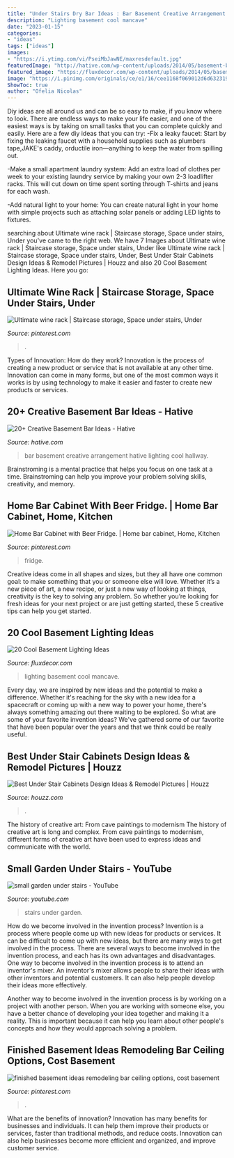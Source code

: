 ```yaml
---
title: "Under Stairs Dry Bar Ideas : Bar Basement Creative Arrangement Hative Lighting Cool Hallway"
description: "Lighting basement cool mancave"
date: "2023-01-15"
categories:
- "ideas"
tags: ["ideas"]
images:
- "https://i.ytimg.com/vi/PseiMbJawNE/maxresdefault.jpg"
featuredImage: "http://hative.com/wp-content/uploads/2014/05/basement-bar-ideas/13-wall-arrangement.jpg"
featured_image: "https://fluxdecor.com/wp-content/uploads/2014/05/basement-lighting-ideas/17-mancave-lighting.jpg"
image: "https://i.pinimg.com/originals/ce/e1/16/cee1168f069012d6d63231903590b73e.jpg"
ShowToc: true
author: "Ofelia Nicolas"
---
```



Diy ideas are all around us and can be so easy to make, if you know where to look.
There are endless ways to make your life easier, and one of the easiest ways is by taking on small tasks that you can complete quickly and easily. Here are a few diy ideas that you can try:
-Fix a leaky faucet: Start by fixing the leaking faucet with a household supplies such as plumbers tape,JAKE's caddy, orductile iron—anything to keep the water from spilling out.

-Make a small apartment laundry system: Add an extra load of clothes per week to your existing laundry service by making your own 2-3 loadlifter racks. This will cut down on time spent sorting through T-shirts and jeans for each wash.

-Add natural light to your home: You can create natural light in your home with simple projects such as attaching solar panels or adding LED lights to fixtures.

	

		
searching about Ultimate wine rack | Staircase storage, Space under stairs, Under you've came to the right web. We have 7 Images about Ultimate wine rack | Staircase storage, Space under stairs, Under like Ultimate wine rack | Staircase storage, Space under stairs, Under, Best Under Stair Cabinets Design Ideas &amp; Remodel Pictures | Houzz and also 20 Cool Basement Lighting Ideas. Here you go:
		
    
## Ultimate Wine Rack | Staircase Storage, Space Under Stairs, Under

<img loading=lazy src="https://i.pinimg.com/originals/ce/e1/16/cee1168f069012d6d63231903590b73e.jpg" onerror="this.onerror=null;this.src='https://tse3.mm.bing.net/th?id=OIP.yALAwvlYT-BLrRPDbbX94AHaLI&amp;pid=15.1';" alt="Ultimate wine rack | Staircase storage, Space under stairs, Under">

_Source: pinterest.com_

>. 

	

Types of Innovation: How do they work?
Innovation is the process of creating a new product or service that is not available at any other time. Innovation can come in many forms, but one of the most common ways it works is by using technology to make it easier and faster to create new products or services.

    
## 20+ Creative Basement Bar Ideas - Hative

<img loading=lazy src="http://hative.com/wp-content/uploads/2014/05/basement-bar-ideas/13-wall-arrangement.jpg" onerror="this.onerror=null;this.src='https://tse4.mm.bing.net/th?id=OIP.cFNCNa6iVc-TO7xSlDm1QQHaJ3&amp;pid=15.1';" alt="20+ Creative Basement Bar Ideas - Hative">

_Source: hative.com_

>bar basement creative arrangement hative lighting cool hallway. 

	

Brainstroming is a mental practice that helps you focus on one task at a time. Brainstroming can help you improve your problem solving skills, creativity, and memory.

    
## Home Bar Cabinet With Beer Fridge. | Home Bar Cabinet, Home, Kitchen

<img loading=lazy src="https://i.pinimg.com/736x/92/0a/1d/920a1d776c8aa10d5dfb4ebfb1cbed0e.jpg" onerror="this.onerror=null;this.src='https://tse3.mm.bing.net/th?id=OIP.5qxsV2-oOA227hfpOtgkaAHaI4&amp;pid=15.1';" alt="Home Bar Cabinet with Beer Fridge. | Home bar cabinet, Home, Kitchen">

_Source: pinterest.com_

>fridge. 

	

Creative ideas come in all shapes and sizes, but they all have one common goal: to make something that you or someone else will love. Whether it’s a new piece of art, a new recipe, or just a new way of looking at things, creativity is the key to solving any problem. So whether you’re looking for fresh ideas for your next project or are just getting started, these 5 creative tips can help you get started.

    
## 20 Cool Basement Lighting Ideas

<img loading=lazy src="https://fluxdecor.com/wp-content/uploads/2014/05/basement-lighting-ideas/17-mancave-lighting.jpg" onerror="this.onerror=null;this.src='https://tse4.mm.bing.net/th?id=OIP.Lv5P2XWwy28z3Ls7FBCDywHaJ4&amp;pid=15.1';" alt="20 Cool Basement Lighting Ideas">

_Source: fluxdecor.com_

>lighting basement cool mancave. 

	

Every day, we are inspired by new ideas and the potential to make a difference. Whether it's reaching for the sky with a new idea for a spacecraft or coming up with a new way to power your home, there's always something amazing out there waiting to be explored. So what are some of your favorite invention ideas? We've gathered some of our favorite that have been popular over the years and that we think could be really useful.

    
## Best Under Stair Cabinets Design Ideas &amp; Remodel Pictures | Houzz

<img loading=lazy src="https://st.hzcdn.com/fimgs/e101b1340503756f_3399-w500-h666-b0-p0--.jpg" onerror="this.onerror=null;this.src='https://tse4.mm.bing.net/th?id=OIP.r4HBNm4gwm-P-54RbTuTPgHaJ3&amp;pid=15.1';" alt="Best Under Stair Cabinets Design Ideas &amp; Remodel Pictures | Houzz">

_Source: houzz.com_

>. 

	

The history of creative art: From cave paintings to modernism
The history of creative art is long and complex. From cave paintings to modernism, different forms of creative art have been used to express ideas and communicate with the world.

    
## Small Garden Under Stairs - YouTube

<img loading=lazy src="https://i.ytimg.com/vi/PseiMbJawNE/maxresdefault.jpg" onerror="this.onerror=null;this.src='https://tse4.mm.bing.net/th?id=OIP.TwOFn0-my6EqcAL4ouPldgHaEK&amp;pid=15.1';" alt="small garden under stairs - YouTube">

_Source: youtube.com_

>stairs under garden. 

	

How do we become involved in the invention process?
Invention is a process where people come up with new ideas for products or services. It can be difficult to come up with new ideas, but there are many ways to get involved in the process. There are several ways to become involved in the invention process, and each has its own advantages and disadvantages.
One way to become involved in the invention process is to attend an inventor's mixer. An inventor's mixer allows people to share their ideas with other inventors and potential customers. It can also help people develop their ideas more effectively.

Another way to become involved in the invention process is by working on a project with another person. When you are working with someone else, you have a better chance of developing your idea together and making it a reality. This is important because it can help you learn about other people's concepts and how they would approach solving a problem.

    
## Finished Basement Ideas Remodeling Bar Ceiling Options, Cost Basement

<img loading=lazy src="https://i.pinimg.com/originals/47/e7/72/47e772622b656968f48e756dbe4e255c.jpg" onerror="this.onerror=null;this.src='https://tse1.mm.bing.net/th?id=OIP.RdjaRJbUGx5NonQ7CLLTbwHaJ4&amp;pid=15.1';" alt="finished basement ideas remodeling bar ceiling options, cost basement">

_Source: pinterest.com_

>. 

	

What are the benefits of innovation?
Innovation has many benefits for businesses and individuals. It can help them improve their products or services, faster than traditional methods, and reduce costs. Innovation can also help businesses become more efficient and organized, and improve customer service.


